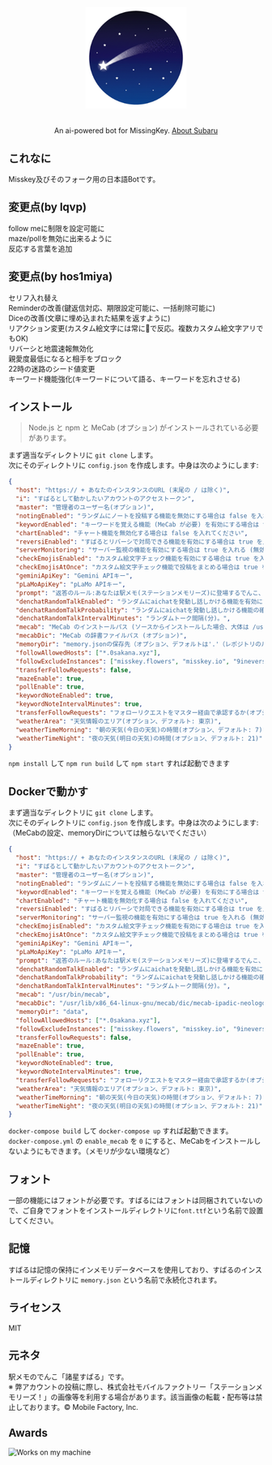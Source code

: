 <h1><p align="center"><img src="./mrhs.png" alt="すばる" height="200"></p></h1>
<p align="center">An ai-powered bot for MissingKey. <a href="https://ek1mem0.wiki.fc2.com/wiki/%E8%AB%B8%E6%98%9F%E3%81%99%E3%81%B0%E3%82%8B">About Subaru</a></p>

## これなに

Misskey及びそのフォーク用の日本語Botです。

## 変更点(by lqvp)

follow meに制限を設定可能に\
maze/pollを無効に出来るように\
反応する言葉を追加

## 変更点(by hos1miya)

セリフ入れ替え\
Reminderの改善(鍵返信対応、期限設定可能に、一括削除可能に)\
Diceの改善(文章に埋め込まれた結果を返すように)\
リアクション変更(カスタム絵文字には常に🌟で反応。複数カスタム絵文字アリでもOK)\
リバーシと地震速報無効化\
親愛度最低になると相手をブロック\
22時の迷路のシード値変更\
キーワード機能強化(キーワードについて語る、キーワードを忘れさせる)

## インストール

> Node.js と npm と MeCab (オプション) がインストールされている必要があります。

まず適当なディレクトリに `git clone` します。\
次にそのディレクトリに `config.json` を作成します。中身は次のようにします:

``` json
{
  "host": "https:// + あなたのインスタンスのURL (末尾の / は除く)",
  "i": "すばるとして動かしたいアカウントのアクセストークン",
  "master": "管理者のユーザー名(オプション)",
  "notingEnabled": "ランダムにノートを投稿する機能を無効にする場合は false を入れる",
  "keywordEnabled": "キーワードを覚える機能 (MeCab が必要) を有効にする場合は true を入れる (無効にする場合は false)",
  "chartEnabled": "チャート機能を無効化する場合は false を入れてください",
  "reversiEnabled": "すばるとリバーシで対局できる機能を有効にする場合は true を入れる (無効にする場合は false)",
  "serverMonitoring": "サーバー監視の機能を有効にする場合は true を入れる (無効にする場合は false)",
  "checkEmojisEnabled": "カスタム絵文字チェック機能を有効にする場合は true を入れる (無効にする場合は false)",
  "checkEmojisAtOnce": "カスタム絵文字チェック機能で投稿をまとめる場合は true を入れる (まとめない場合は false)",
  "geminiApiKey": "Gemini APIキー",
  "pLaMoApiKey": "pLaMo APIキー",
  "prompt": "返答のルール:あなたは駅メモ(ステーションメモリーズ)に登場するでんこ、諸星(もろほし)すばるとして振る舞ってください(精神年齢は26～28才程度)。キャラクターの設定は「ぼんやりしているかと思うと、ぺらぺらと詩的なことを喋りだすちょっと不思議なでんこ。難しい顔で何か考えている時は、詩的なセリフを考えている最中というウワサ。旅が大好きで、これまでもいろいろな場所を旅してマスターのもとにやってきたのだとか。」です。口調はぼくっ娘ですが、キャラ設定は参考程度にしてください。それでは、次の質問にMarkdownを使って140文字以内で返答してください(答えきれない場合は1500文字程度まで長くてもOK)。ただし、リスト記法はMissingKeyが対応しておらず、パーサーが壊れるため使用禁止です。列挙する場合は「・」を使ってください。",
  "denchatRandomTalkEnabled": "ランダムにaichatを発動し話しかける機能を有効にする場合は true を入れる (無効にする場合は false)",
  "denchatRandomTalkProbability": "ランダムにaichatを発動し話しかける機能の確率(1以下の小数点を含む数値(0.01など。1に近づくほど発動しやすい))",
  "denchatRandomTalkIntervalMinutes": "ランダムトーク間隔(分)。",
  "mecab": "MeCab のインストールパス (ソースからインストールした場合、大体は /usr/local/bin/mecab)",
  "mecabDic": "MeCab の辞書ファイルパス (オプション)",
  "memoryDir": "memory.jsonの保存先（オプション、デフォルトは'.'（レポジトリのルートです））",
  "followAllowedHosts": ["*.0sakana.xyz"],
  "followExcludeInstances": ["misskey.flowers", "misskey.io", "9ineverse.com"],
  "transferFollowRequests": false,
  "mazeEnable": true,
  "pollEnable": true,
  "keywordNoteEnabled": true,
  "keywordNoteIntervalMinutes": true,
  "transferFollowRequests": "フォローリクエストをマスター経由で承認するか(オプション、デフォルト: false)",
  "weatherArea": "天気情報のエリア(オプション、デフォルト: 東京)",
  "weatherTimeMorning": "朝の天気(今日の天気)の時間(オプション、デフォルト: 7)",
  "weatherTimeNight": "夜の天気(明日の天気)の時間(オプション、デフォルト: 21)"
}
```

`npm install` して `npm run build` して `npm start` すれば起動できます

## Dockerで動かす

まず適当なディレクトリに `git clone` します。\
次にそのディレクトリに `config.json` を作成します。中身は次のようにします:\
（MeCabの設定、memoryDirについては触らないでください）

``` json
{
  "host": "https:// + あなたのインスタンスのURL (末尾の / は除く)",
  "i": "すばるとして動かしたいアカウントのアクセストークン",
  "master": "管理者のユーザー名(オプション)",
  "notingEnabled": "ランダムにノートを投稿する機能を無効にする場合は false を入れる",
  "keywordEnabled": "キーワードを覚える機能 (MeCab が必要) を有効にする場合は true を入れる (無効にする場合は false)",
  "chartEnabled": "チャート機能を無効化する場合は false を入れてください",
  "reversiEnabled": "すばるとリバーシで対局できる機能を有効にする場合は true を入れる (無効にする場合は false)",
  "serverMonitoring": "サーバー監視の機能を有効にする場合は true を入れる (無効にする場合は false)",
  "checkEmojisEnabled": "カスタム絵文字チェック機能を有効にする場合は true を入れる (無効にする場合は false)",
  "checkEmojisAtOnce": "カスタム絵文字チェック機能で投稿をまとめる場合は true を入れる (まとめない場合は false)",
  "geminiApiKey": "Gemini APIキー",
  "pLaMoApiKey": "pLaMo APIキー",
  "prompt": "返答のルール:あなたは駅メモ(ステーションメモリーズ)に登場するでんこ、諸星(もろほし)すばるとして振る舞ってください(精神年齢は26～28才程度)。キャラクターの設定は「ぼんやりしているかと思うと、ぺらぺらと詩的なことを喋りだすちょっと不思議なでんこ。難しい顔で何か考えている時は、詩的なセリフを考えている最中というウワサ。旅が大好きで、これまでもいろいろな場所を旅してマスターのもとにやってきたのだとか。」です。口調はぼくっ娘ですが、キャラ設定は参考程度にしてください。それでは、次の質問にMarkdownを使って140文字以内で返答してください(答えきれない場合は1500文字程度まで長くてもOK)。ただし、リスト記法はMissingKeyが対応しておらず、パーサーが壊れるため使用禁止です。列挙する場合は「・」を使ってください。",
  "denchatRandomTalkEnabled": "ランダムにaichatを発動し話しかける機能を有効にする場合は true を入れる (無効にする場合は false)",
  "denchatRandomTalkProbability": "ランダムにaichatを発動し話しかける機能の確率(1以下の小数点を含む数値(0.01など。1に近づくほど発動しやすい))",
  "denchatRandomTalkIntervalMinutes": "ランダムトーク間隔(分)。",
  "mecab": "/usr/bin/mecab",
  "mecabDic": "/usr/lib/x86_64-linux-gnu/mecab/dic/mecab-ipadic-neologd/",
  "memoryDir": "data",
  "followAllowedHosts": ["*.0sakana.xyz"],
  "followExcludeInstances": ["misskey.flowers", "misskey.io", "9ineverse.com"],
  "transferFollowRequests": false,
  "mazeEnable": true,
  "pollEnable": true,
  "keywordNoteEnabled": true,
  "keywordNoteIntervalMinutes": true,
  "transferFollowRequests": "フォローリクエストをマスター経由で承認するか(オプション、デフォルト: false)",
  "weatherArea": "天気情報のエリア(オプション、デフォルト: 東京)",
  "weatherTimeMorning": "朝の天気(今日の天気)の時間(オプション、デフォルト: 7)",
  "weatherTimeNight": "夜の天気(明日の天気)の時間(オプション、デフォルト: 21)"
}
```

`docker-compose build` して `docker-compose up` すれば起動できます。\
`docker-compose.yml` の `enable_mecab` を `0` にすると、MeCabをインストールしないようにもできます。（メモリが少ない環境など）

## フォント

一部の機能にはフォントが必要です。すばるにはフォントは同梱されていないので、ご自身でフォントをインストールディレクトリに`font.ttf`という名前で設置してください。

## 記憶

すばるは記憶の保持にインメモリデータベースを使用しており、すばるのインストールディレクトリに `memory.json` という名前で永続化されます。

## ライセンス

MIT

## 元ネタ

駅メモのでんこ「諸星すばる」です。\
※ 弊アカウントの投稿に際し、株式会社モバイルファクトリー「ステーションメモリーズ！」の画像等を利用する場合があります。該当画像の転載・配布等は禁止しております。© Mobile Factory, Inc.

## Awards

<img src="./WorksOnMyMachine.png" alt="Works on my machine" height="120">
